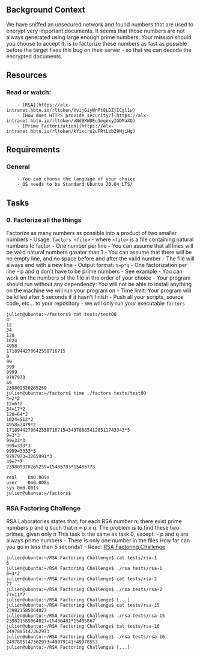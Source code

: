 ## Background Context

We have sniffed an unsecured network and found numbers that are used to encrypt very important documents. It seems that those numbers are not always generated using large enough prime numbers. Your mission should you choose to accept it, is to factorize these numbers as fast as possible before the target fixes this bug on their server - so that we can decode the encrypted documents.

## Resources
### Read or watch:
```
	- [RSA](https://alx-intranet.hbtn.io/rltoken/VvijGiyWnPt8LDZjICgl1w)
	- [How does HTTPS provide security?](https://alx-intranet.hbtn.io/rltoken/vNd9XWDEu1mgexyIGDMaXQ)
	- [Prime Factorization](https://alx-intranet.hbtn.io/rltoken/kYixcru2uFRtLzb29NjiHg)
```
## Requirements
### General
```
	- You can choose the language of your choice
	- OS needs to be Standard Ubuntu 20.04 LTS/
```
## Tasks
### 0. Factorize all the things
Factorize as many numbers as possible into a product of two smaller numbers
	- Usage: ``factors <file>``
		- where ``<file>`` is a file containing natural numbers to factor
		- One number per line
		- You can assume that all lines will be valid natural numbers greater than 1
		- You can assume that there will be no empty line, and no space before and after the valid number
		- The file will always end with a new line
	- Output format: ``n=p*q``
		- One factorization per line
		- p and q don't have to be prime numbers
		- See example
	- You can work on the numbers of the file in the order of your choice
	- Your program should run without any dependency: You will not be able to install anything on the machine we will run your program on
	- Time limit: Your program will be killed after 5 seconds if it hasn't finish
	- Push all your scripts, source code, etc... to your repository
		- we will only run your executable ``factors``
```
julien@ubuntu:~/factors$ cat tests/test00 
4
12
34
128
1024
4958
1718944270642558716715
9
99
999
9999
9797973
49
239809320265259
julien@ubuntu:~/factors$ time ./factors tests/test00
4=2*2
12=6*2
34=17*2
128=64*2
1024=512*2
4958=2479*2
1718944270642558716715=343788854128511743343*5
9=3*3
99=33*3
999=333*3
9999=3333*3
9797973=3265991*3
49=7*7
239809320265259=15485783*15485773

real    0m0.009s
user    0m0.008s
sys 0m0.001s
julien@ubuntu:~/factors$
```
### RSA Factoring Challenge
RSA Laboratories states that: for each RSA number n, there exist prime numbers p and q such that n = p x q. The problem is to find these two primes, given only n
This task is the same as task 0, except:
	- p and q are always prime numbers
	- There is only one number in the files
How far can you go in less than 5 seconds?
	- Read: [RSA Factoring Challenge](https://alx-intranet.hbtn.io/rltoken/Cn9Lq_kKNpNx4dmvFMuwgQ)
```
julien@ubuntu:~/RSA Factoring Challenge$ cat tests/rsa-1
6
julien@ubuntu:~/RSA Factoring Challenge$ ./rsa tests/rsa-1
6=3*2
julien@ubuntu:~/RSA Factoring Challenge$ cat tests/rsa-2
77
julien@ubuntu:~/RSA Factoring Challenge$ ./rsa tests/rsa-2
77=11*7
julien@ubuntu:~/RSA Factoring Challenge$ [...]  
julien@ubuntu:~/RSA Factoring Challenge$ cat tests/rsa-15
239821585064027
julien@ubuntu:~/RSA Factoring Challenge$ ./rsa tests/rsa-15 
239821585064027=15486481*15485867
julien@ubuntu:~/RSA Factoring Challenge$ cat tests/rsa-16
2497885147362973
julien@ubuntu:~/RSA Factoring Challenge$ ./rsa tests/rsa-16
2497885147362973=49979141*49978553
julien@ubuntu:~/RSA Factoring Challenge$ [...]
```
